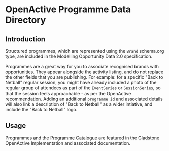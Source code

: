 # OpenActive Programme Data Directory

## Introduction
Structured programmes, which are represented using the `Brand` schema.org type, are included in the Modelling Opportunity Data 2.0 specification.

Programmes are a great way for you to associate recognised brands with opportunities. They appear alongside the activity listing, and do not replace the other fields that you are publishing. For example: for a specific "Back to Netball" regular session, you might have already included a photo of the regular group of attendees as part of the `EventSeries` or `SessionSeries`, so that the session feels approachable - as per the OpenActive recommendation. Adding an additional `programme id` and associated details will also link a description of "Back to Netball" as a wider intiative, and include the "Back to Netball" logo.

## Usage
Programmes and the [Programme Catalogue](https://openactive.io/programme-catalog/) are featured in the Gladstone OpenActive Implementation and associated documentation.
